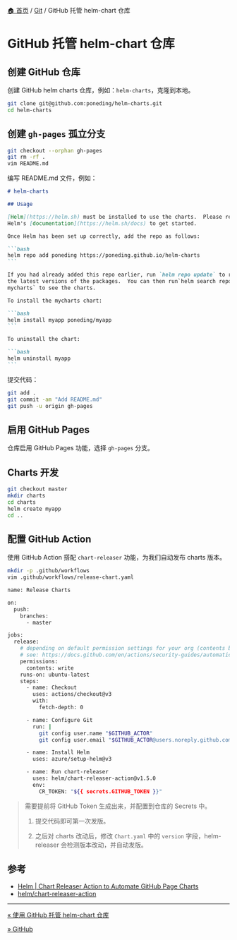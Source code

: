 [🏠 首页](../_index.md) / [Git](_index.md) / GitHub 托管 helm-chart 仓库

# GitHub 托管 helm-chart 仓库

## 创建 GitHub 仓库

创建 GitHub helm charts 仓库，例如：`helm-charts`，克隆到本地。

```bash
git clone git@github.com:poneding/helm-charts.git
cd helm-charts
```

## 创建 `gh-pages` 孤立分支

```bash
git checkout --orphan gh-pages
git rm -rf .
vim README.md
```

编写 README.md 文件，例如：

````markdown
# helm-charts

## Usage

[Helm](https://helm.sh) must be installed to use the charts.  Please refer to
Helm's [documentation](https://helm.sh/docs) to get started.

Once Helm has been set up correctly, add the repo as follows:

```bash
helm repo add poneding https://poneding.github.io/helm-charts
```

If you had already added this repo earlier, run `helm repo update` to retrieve
the latest versions of the packages.  You can then run`helm search repo
mycharts` to see the charts.

To install the mycharts chart:

```bash
helm install myapp poneding/myapp
```

To uninstall the chart:

```bash
helm uninstall myapp
```
````

提交代码：

```bash
git add .
git commit -am "Add README.md"
git push -u origin gh-pages
```

## 启用 GitHub Pages

仓库启用 GitHub Pages 功能，选择 `gh-pages` 分支。

## Charts 开发

```bash
git checkout master
mkdir charts
cd charts
helm create myapp
cd ..
```

## 配置 GitHub Action

使用 GitHub Action  搭配 `chart-releaser` 功能，为我们自动发布 charts 版本。

```bash
mkdir -p .github/workflows
vim .github/workflows/release-chart.yaml
```

```bash
name: Release Charts

on:
  push:
    branches:
      - master

jobs:
  release:
    # depending on default permission settings for your org (contents being read-only or read-write for workloads), you will have to add permissions
    # see: https://docs.github.com/en/actions/security-guides/automatic-token-authentication#modifying-the-permissions-for-the-github_token
    permissions:
      contents: write
    runs-on: ubuntu-latest
    steps:
      - name: Checkout
        uses: actions/checkout@v3
        with:
          fetch-depth: 0

      - name: Configure Git
        run: |
          git config user.name "$GITHUB_ACTOR"
          git config user.email "$GITHUB_ACTOR@users.noreply.github.com"

      - name: Install Helm
        uses: azure/setup-helm@v3

      - name: Run chart-releaser
        uses: helm/chart-releaser-action@v1.5.0
        env:
          CR_TOKEN: "${{ secrets.GITHUB_TOKEN }}"
```

> 需要提前将 GitHub Token 生成出来，并配置到仓库的 Secrets 中。
>
> 1. 提交代码即可第一次发版。
>
> 2. 之后对 charts 改动后，修改 `Chart.yaml` 中的 `version` 字段，helm-releaser 会检测版本改动，并自动发版。

## 参考

- [Helm | Chart Releaser Action to Automate GitHub Page Charts](https://helm.sh/docs/howto/chart_releaser_action/)
- [helm/chart-releaser-action](https://github.com/helm/chart-releaser-action)

---
[« 使用 GitHub 托管 helm-chart 仓库](github-host-helm-chart.md)

[» GitHub](github.md)

